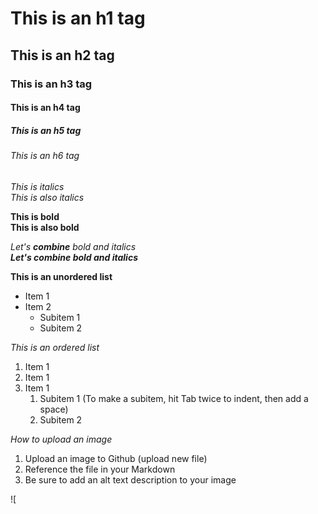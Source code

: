 # This is an h1 tag
## This is an h2 tag
### This is an h3 tag
#### This is an h4 tag
##### This is an h5 tag
###### This is an h6 tag

*This is italics* <br>
_This is also italics_

**This is bold** <br>
__This is also bold__

_Let's **combine** bold and italics_ <br>
_**Let's **combine** bold and italics**_

**This is an unordered list**
* Item 1
* Item 2 
  * Subitem 1
  * Subitem 2

*This is an ordered list*
1. Item 1
2. Item 1
3. Item 1
    1.  Subitem 1 (To make a subitem, hit Tab twice to indent, then add a space)
    2.  Subitem 2

*How to upload an image*
1. Upload an image to Github (upload new file)
2. Reference the file in your Markdown
3. Be sure to add an alt text description to your image

![
